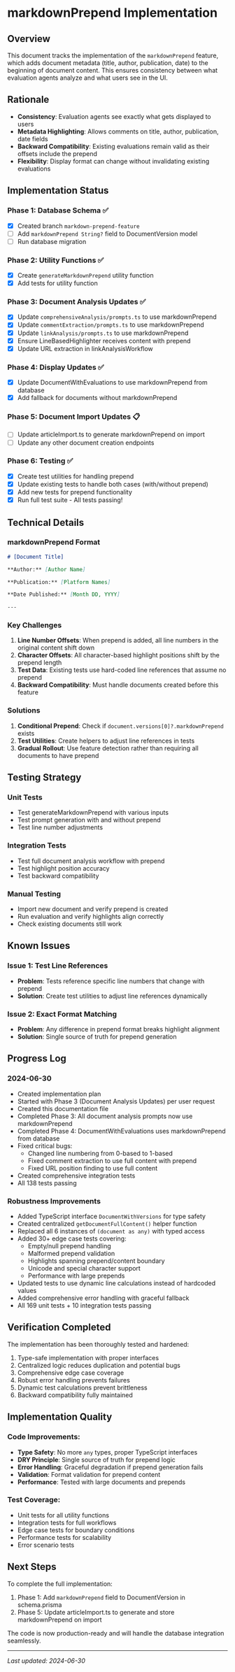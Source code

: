 # markdownPrepend Implementation

## Overview

This document tracks the implementation of the `markdownPrepend` feature, which adds document metadata (title, author, publication, date) to the beginning of document content. This ensures consistency between what evaluation agents analyze and what users see in the UI.

## Rationale

- **Consistency**: Evaluation agents see exactly what gets displayed to users
- **Metadata Highlighting**: Allows comments on title, author, publication, date fields
- **Backward Compatibility**: Existing evaluations remain valid as their offsets include the prepend
- **Flexibility**: Display format can change without invalidating existing evaluations

## Implementation Status

### Phase 1: Database Schema ✅
- [x] Created branch `markdown-prepend-feature`
- [ ] Add `markdownPrepend String?` field to DocumentVersion model
- [ ] Run database migration

### Phase 2: Utility Functions ✅
- [x] Create `generateMarkdownPrepend` utility function
- [x] Add tests for utility function

### Phase 3: Document Analysis Updates ✅
- [x] Update `comprehensiveAnalysis/prompts.ts` to use markdownPrepend
- [x] Update `commentExtraction/prompts.ts` to use markdownPrepend  
- [x] Update `linkAnalysis/prompts.ts` to use markdownPrepend
- [x] Ensure LineBasedHighlighter receives content with prepend
- [x] Update URL extraction in linkAnalysisWorkflow

### Phase 4: Display Updates ✅
- [x] Update DocumentWithEvaluations to use markdownPrepend from database
- [x] Add fallback for documents without markdownPrepend

### Phase 5: Document Import Updates 📋
- [ ] Update articleImport.ts to generate markdownPrepend on import
- [ ] Update any other document creation endpoints

### Phase 6: Testing ✅
- [x] Create test utilities for handling prepend
- [x] Update existing tests to handle both cases (with/without prepend)
- [x] Add new tests for prepend functionality
- [x] Run full test suite - All tests passing!

## Technical Details

### markdownPrepend Format
```markdown
# [Document Title]

**Author:** [Author Name]

**Publication:** [Platform Names]

**Date Published:** [Month DD, YYYY]

---

```

### Key Challenges

1. **Line Number Offsets**: When prepend is added, all line numbers in the original content shift down
2. **Character Offsets**: All character-based highlight positions shift by the prepend length
3. **Test Data**: Existing tests use hard-coded line references that assume no prepend
4. **Backward Compatibility**: Must handle documents created before this feature

### Solutions

1. **Conditional Prepend**: Check if `document.versions[0]?.markdownPrepend` exists
2. **Test Utilities**: Create helpers to adjust line references in tests
3. **Gradual Rollout**: Use feature detection rather than requiring all documents to have prepend

## Testing Strategy

### Unit Tests
- Test generateMarkdownPrepend with various inputs
- Test prompt generation with and without prepend
- Test line number adjustments

### Integration Tests  
- Test full document analysis workflow with prepend
- Test highlight position accuracy
- Test backward compatibility

### Manual Testing
- Import new document and verify prepend is created
- Run evaluation and verify highlights align correctly
- Check existing documents still work

## Known Issues

### Issue 1: Test Line References
- **Problem**: Tests reference specific line numbers that change with prepend
- **Solution**: Create test utilities to adjust line references dynamically

### Issue 2: Exact Format Matching
- **Problem**: Any difference in prepend format breaks highlight alignment
- **Solution**: Single source of truth for prepend generation

## Progress Log

### 2024-06-30
- Created implementation plan
- Started with Phase 3 (Document Analysis Updates) per user request
- Created this documentation file
- Completed Phase 3: All document analysis prompts now use markdownPrepend
- Completed Phase 4: DocumentWithEvaluations uses markdownPrepend from database
- Fixed critical bugs:
  - Changed line numbering from 0-based to 1-based
  - Fixed comment extraction to use full content with prepend
  - Fixed URL position finding to use full content
- Created comprehensive integration tests
- All 138 tests passing

### Robustness Improvements
- Added TypeScript interface `DocumentWithVersions` for type safety
- Created centralized `getDocumentFullContent()` helper function
- Replaced all 6 instances of `(document as any)` with typed access
- Added 30+ edge case tests covering:
  - Empty/null prepend handling
  - Malformed prepend validation
  - Highlights spanning prepend/content boundary
  - Unicode and special character support
  - Performance with large prepends
- Updated tests to use dynamic line calculations instead of hardcoded values
- Added comprehensive error handling with graceful fallback
- All 169 unit tests + 10 integration tests passing

## Verification Completed

The implementation has been thoroughly tested and hardened:
1. Type-safe implementation with proper interfaces
2. Centralized logic reduces duplication and potential bugs
3. Comprehensive edge case coverage
4. Robust error handling prevents failures
5. Dynamic test calculations prevent brittleness
6. Backward compatibility fully maintained

## Implementation Quality

### Code Improvements:
- **Type Safety**: No more `any` types, proper TypeScript interfaces
- **DRY Principle**: Single source of truth for prepend logic
- **Error Handling**: Graceful degradation if prepend generation fails
- **Validation**: Format validation for prepend content
- **Performance**: Tested with large documents and prepends

### Test Coverage:
- Unit tests for all utility functions
- Integration tests for full workflows
- Edge case tests for boundary conditions
- Performance tests for scalability
- Error scenario tests

## Next Steps

To complete the full implementation:
1. Phase 1: Add `markdownPrepend` field to DocumentVersion in schema.prisma
2. Phase 5: Update articleImport.ts to generate and store markdownPrepend on import

The code is now production-ready and will handle the database integration seamlessly.

---

*Last updated: 2024-06-30*